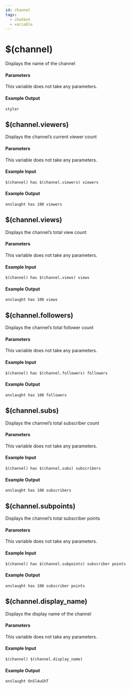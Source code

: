 ```yaml
---
id: channel
tags:
  - chatbot
  - variable
---
```


# $(channel)

Displays the name of the channel

#### Parameters

This variable does not take any parameters.

#### Example Output

```
styler
```

## $(channel.viewers)

Displays the channel’s current viewer count

#### Parameters

This variable does not take any parameters.

#### Example Input

```
$(channel) has $(channel.viewers) viewers
```

#### Example Output

```
onslaught has 100 viewers
```

## $(channel.views)

Displays the channel’s total view count

#### Parameters

This variable does not take any parameters.

#### Example Input

```
$(channel) has $(channel.views) views
```

#### Example Output

```
onslaught has 100 views
```

## $(channel.followers)

Displays the channel’s total follower count

#### Parameters

This variable does not take any parameters.

#### Example Input

```
$(channel) has $(channel.followers) followers
```

#### Example Output

```
onslaught has 100 followers
```

## $(channel.subs)

Displays the channel’s total subscriber count

#### Parameters

This variable does not take any parameters.

#### Example Input

```
$(channel) has $(channel.subs) subscribers
```

#### Example Output

```
onslaught has 100 subscribers
```

## $(channel.subpoints)

Displays the channel’s total subscriber points

#### Parameters

This variable does not take any parameters.

#### Example Input

```
$(channel) has $(channel.subpoints) subscriber points
```

#### Example Output

```
onslaught has 100 subscriber points
```

## $(channel.display_name)

Displays the display name of the channel

#### Parameters

This variable does not take any parameters.

#### Example Input

```
$(channel) $(channel.display_name)
```

#### Example Output

```
onslaught OnSlAuGhT
```
